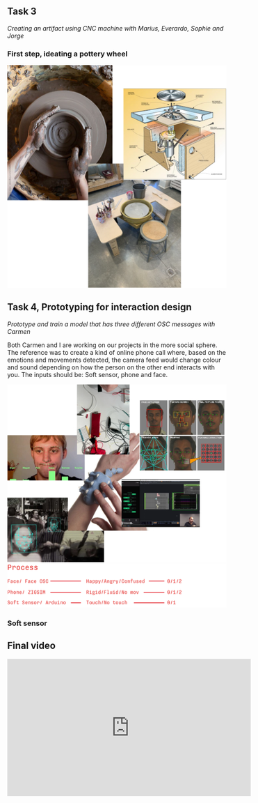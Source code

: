 ## Task 3

*Creating an artifact using CNC machine with Marius, Everardo, Sophie and Jorge*

### First step, ideating a pottery wheel

![alt text](<../images/digital_protyping/Risorsa 18RT1.png>)


## Task 4, Prototyping for interaction design

*Prototype and train a model that has three different OSC messages with Carmen*

Both Carmen and I are working on our projects in the more social sphere.
The reference was to create a kind of online phone call where, based on the emotions and movements detected, the camera feed would change colour and sound depending on how the person on the other end interacts with you. 
The inputs should be: Soft sensor, phone and face.

![alt text](<../images/digital_protyping/Risorsa 19RT1.png>)
![alt text](<../images/digital_protyping/Risorsa 20RT1.png>)

### Soft sensor

## Final video

<iframe width="560" height="315" src="https://www.youtube.com/embed/KlrL4ZGIO6s?si=N830Mjcy5HCZkdNf" title="YouTube video player" frameborder="0" allow="accelerometer; autoplay; clipboard-write; encrypted-media; gyroscope; picture-in-picture; web-share" referrerpolicy="strict-origin-when-cross-origin" allowfullscreen></iframe>
